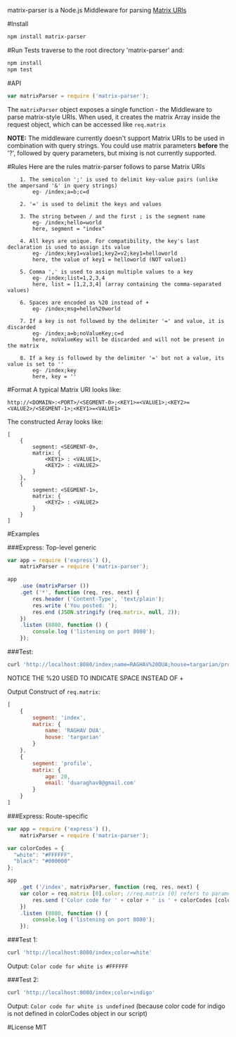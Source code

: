 matrix-parser is a Node.js Middleware for parsing [Matrix URIs](https://www.w3.org/DesignIssues/MatrixURIs.html)

#Install
```bash
npm install matrix-parser
```

#Run Tests
traverse to the root directory 'matrix-parser' and:
```bash
npm install
npm test
```

#API
```javascript
var matrixParser = require ('matrix-parser');
```

The ```matrixParser``` object exposes a single function - the Middleware to parse matrix-style URIs. When used, it creates the matrix Array inside the request object, which can be accessed like ```req.matrix```

**NOTE:** The middleware currently doesn't support Matrix URIs to be used in combination with query strings.
You could use matrix parameters **before** the '?', followed by query parameters, but mixing is not currently supported.

#Rules
Here are the rules matrix-parser follows to parse Matrix URIs

		1. The semicolon ';' is used to delimit key-value pairs (unlike the ampersand '&' in query strings)
			eg- /index;a=b;c=d

		2. '=' is used to delimit the keys and values

		3. The string between / and the first ; is the segment name
			eg- /index;hello=world
			here, segment = "index"

		4. All keys are unique. For compatibility, the key's last declaration is used to assign its value
			eg- /index;key1=value1;key2=v2;key1=helloworld
			here, the value of key1 = helloworld (NOT value1)

		5. Comma ',' is used to assign multiple values to a key
			eg- /index;list=1,2,3,4
			here, list = [1,2,3,4] (array containing the comma-separated values)

		6. Spaces are encoded as %20 instead of +
			eg- /index;msg=hello%20world

		7. If a key is not followed by the delimiter '=' and value, it is discarded
			eg- /index;a=b;noValueKey;c=d
			here, noValueKey will be discarded and will not be present in the matrix

		8. If a key is followed by the delimiter '=' but not a value, its value is set to ''
			eg- /index;key
			here, key = ''

#Format
A typical Matrix URI looks like:
```
http://<DOMAIN>:<PORT>/<SEGMENT-0>;<KEY1>=<VALUE1>;<KEY2>=<VALUE2>/<SEGMENT-1>;<KEY1>=<VALUE1>
```

The constructed Array looks like:
```
[
	{
		segment: <SEGMENT-0>,
		matrix: {
			<KEY1> : <VALUE1>,
			<KEY2> : <VALUE2>
		}
	},
	{
		segment: <SEGMENT-1>,
		matrix: {
			<KEY2> : <VALUE2>
		}
	}
]
```

#Examples

###Express: Top-level generic
```javascript
var app = require ('express') (),
	matrixParser = require ('matrix-parser');

app
	.use (matrixParser ())
	.get ('*', function (req, res, next) {
    	res.header ('Content-Type', 'text/plain');
    	res.write ('You posted: ');
    	res.end (JSON.stringify (req.matrix, null, 2));
	})
	.listen (8080, function () {
		console.log ('listening on port 8080');
	});
```

###Test:
```bash
curl 'http://localhost:8080/index;name=RAGHAV%20DUA;house=targarian/profile;age=20;email=duaraghav8%40gmail.com'
```

NOTICE THE %20 USED TO INDICATE SPACE INSTEAD OF +

Output Construct of ```req.matrix```:
```javascript
[
	{
		segment: 'index',
		matrix: {
			name: 'RAGHAV DUA',
			house: 'targarian'
		}
	},
	{
		segment: 'profile',
		matrix: {
			age: 20,
			email: 'duaraghav8@gmail.com'
		}
	}
]
```

###Express: Route-specific
```javascript
var app = require ('express') (),
	matrixParser = require ('matrix-parser');

var colorCodes = {
  "white": "#FFFFFF",
  "black": "#000000"
};

app
	.get ('/index', matrixParser, function (req, res, next) {
    var color = req.matrix [0].color; //req.matrix [0] refers to parameters provided in the /index segment
		res.send ('Color code for ' + color + ' is ' + colorCodes [color]);
	})
	.listen (8080, function () {
		console.log ('listening on port 8080');
	});
```

###Test 1:
```bash
curl 'http://localhost:8080/index;color=white'
```

Output: ```Color code for white is #FFFFFF```

###Test 2:
```bash
curl 'http://localhost:8080/index;color=indigo'
```

Output: ```Color code for white is undefined```
(because color code for indigo is not defined in colorCodes object in our script)

#License
MIT
